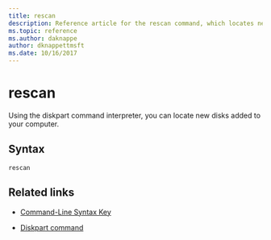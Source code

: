 ```yaml
---
title: rescan
description: Reference article for the rescan command, which locates new disks added to the computer.
ms.topic: reference
ms.author: daknappe
author: dknappettmsft
ms.date: 10/16/2017
---
```



# rescan

Using the diskpart command interpreter, you can locate new disks added to your computer.

## Syntax

```
rescan
```

## Related links

- [Command-Line Syntax Key](command-line-syntax-key.md)

- [Diskpart command](diskpart.md)
